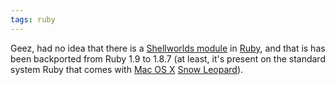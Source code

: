 ```yaml
---
tags: ruby
---
```


Geez, had no idea that there is a [Shellworlds module](http://blog.grayproductions.net/articles/the_secret_shell_helper) in [Ruby](/wiki/Ruby), and that is has been backported from Ruby 1.9 to 1.8.7 (at least, it's present on the standard system Ruby that comes with [Mac OS X](/wiki/Mac_OS_X) [Snow Leopard](/wiki/Snow_Leopard)).
